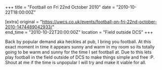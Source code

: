 +++
title = "Football on Fri 22nd October 2010"
date = "2010-10-22T18:00:00Z"

[extra]
original = "https://uwcs.co.uk/events/football-on-fri-22nd-october-2010-1474489042933/"    
end_time = "2010-10-22T20:00:00Z"
location = "Field outside DCS"
+++

Back by popular demand aka heckles at pub, I bring you football. At this exact moment in time it appears sunny and warm in my room so its totally going to be warm and sunny for the time I set football at. Due to this lets play football in the field outside of DCS to make things simple and free :P. Shout at me if the time is unpopular I will try and make it viable for all.

